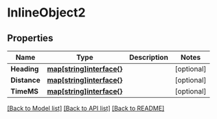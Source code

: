 # InlineObject2

## Properties

Name | Type | Description | Notes
------------ | ------------- | ------------- | -------------
**Heading** | [**map[string]interface{}**](map[string]interface{}.md) |  | [optional] 
**Distance** | [**map[string]interface{}**](map[string]interface{}.md) |  | [optional] 
**TimeMS** | [**map[string]interface{}**](map[string]interface{}.md) |  | [optional] 

[[Back to Model list]](../README.md#documentation-for-models) [[Back to API list]](../README.md#documentation-for-api-endpoints) [[Back to README]](../README.md)


